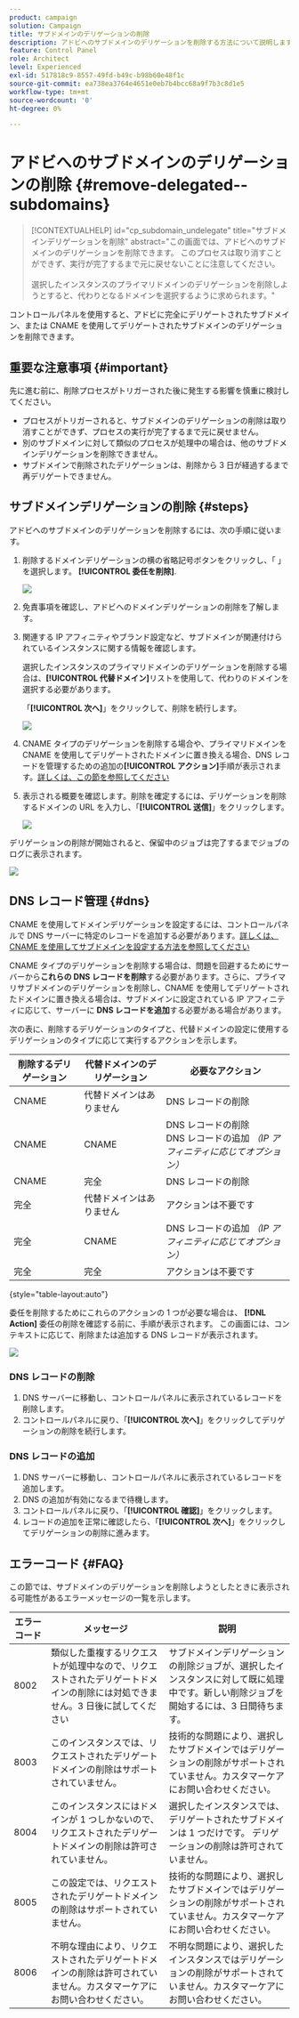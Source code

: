 ```yaml
---
product: campaign
solution: Campaign
title: サブドメインのデリゲーションの削除
description: アドビへのサブドメインのデリゲーションを削除する方法について説明します。
feature: Control Panel
role: Architect
level: Experienced
exl-id: 517818c9-8557-49fd-b49c-b98b60e48f1c
source-git-commit: ea738ea3764e4651e0eb7b4bcc68a9f7b3c8d1e5
workflow-type: tm+mt
source-wordcount: '0'
ht-degree: 0%

---
```


# アドビへのサブドメインのデリゲーションの削除 {#remove-delegated--subdomains}

>[!CONTEXTUALHELP]
>id="cp_subdomain_undelegate"
>title="サブドメインデリゲーションを削除"
>abstract="この画面では、アドビへのサブドメインのデリゲーションを削除できます。 このプロセスは取り消すことができず、実行が完了するまで元に戻せないことに注意してください。<br><br>選択したインスタンスのプライマリドメインのデリゲーションを削除しようとすると、代わりとなるドメインを選択するように求められます。"

コントロールパネルを使用すると、アドビに完全にデリゲートされたサブドメイン、または CNAME を使用してデリゲートされたサブドメインのデリゲーションを削除できます。

## 重要な注意事項 {#important}

先に進む前に、削除プロセスがトリガーされた後に発生する影響を慎重に検討してください。

* プロセスがトリガーされると、サブドメインのデリゲーションの削除は取り消すことができず、プロセスの実行が完了するまで元に戻せません。
* 別のサブドメインに対して類似のプロセスが処理中の場合は、他のサブドメインデリゲーションを削除できません。
* サブドメインで削除されたデリゲーションは、削除から 3 日が経過するまで再デリゲートできません。

## サブドメインデリゲーションの削除 {#steps}

アドビへのサブドメインのデリゲーションを削除するには、次の手順に従います。

1. 削除するドメインデリゲーションの横の省略記号ボタンをクリックし、「 」を選択します。 **[!UICONTROL 委任を削除]**.

   ![](assets/undelegate-subdomain.png)

1. 免責事項を確認し、アドビへのドメインデリゲーションの削除を了解します。

1. 関連する IP アフィニティやブランド設定など、サブドメインが関連付けられているインスタンスに関する情報を確認します。

   選択したインスタンスのプライマリドメインのデリゲーションを削除する場合は、**[!UICONTROL 代替ドメイン]**&#x200B;リストを使用して、代わりのドメインを選択する必要があります。

   「**[!UICONTROL 次へ]**」をクリックして、削除を続行します。

   ![](assets/undelegate-subdomain-details.png)

1. CNAME タイプのデリゲーションを削除する場合や、プライマリドメインを CNAME を使用してデリゲートされたドメインに置き換える場合、DNS レコードを管理するための追加の&#x200B;**[!UICONTROL アクション]**&#x200B;手順が表示されます。[詳しくは、この節を参照してください](#dns)

1. 表示される概要を確認します。削除を確定するには、デリゲーションを削除するドメインの URL を入力し、「**[!UICONTROL 送信]**」をクリックします。

   ![](assets/undelegate-submit.png)

デリゲーションの削除が開始されると、保留中のジョブは完了するまでジョブのログに表示されます。

![](assets/undelegate-job.png)

## DNS レコード管理 {#dns}

CNAME を使用してドメインデリゲーションを設定するには、コントロールパネルで DNS サーバーに特定のレコードを追加する必要があります。[詳しくは、CNAME を使用してサブドメインを設定する方法を参照してください](setting-up-new-subdomain.md#use-cnames)

CNAME タイプのデリゲーションを削除する場合は、問題を回避するためにサーバーから&#x200B;**これらの DNS レコードを削除**&#x200B;する必要があります。さらに、プライマリサブドメインのデリゲーションを削除し、CNAME を使用してデリゲートされたドメインに置き換える場合は、サブドメインに設定されている IP アフィニティに応じて、サーバーに **DNS レコードを追加**&#x200B;する必要がある場合があります。

次の表に、削除するデリゲーションのタイプと、代替ドメインの設定に使用するデリゲーションのタイプに応じて実行するアクションを示します。

| 削除するデリゲーション | 代替ドメインのデリゲーション | 必要なアクション |
|  ---  |  ---  |  ---  |
| CNAME | 代替ドメインはありません | DNS レコードの削除 |
| CNAME | CNAME | DNS レコードの削除<br/>DNS レコードの追加 *（IP アフィニティに応じてオプション）* |
| CNAME | 完全 | DNS レコードの削除 |
| 完全 | 代替ドメインはありません | アクションは不要です |
| 完全 | CNAME | DNS レコードの追加 *（IP アフィニティに応じてオプション）* |
| 完全 | 完全 | アクションは不要です |

{style="table-layout:auto"}

委任を削除するためにこれらのアクションの 1 つが必要な場合は、 **[!DNL Action]** 委任の削除を確認する前に、手順が表示されます。 この画面には、コンテキストに応じて、削除または追加する DNS レコードが表示されます。

![](assets/action-step.png)

### DNS レコードの削除

1. DNS サーバーに移動し、コントロールパネルに表示されているレコードを削除します。
1. コントロールパネルに戻り、「**[!UICONTROL 次へ]**」をクリックしてデリゲーションの削除を続行します。

### DNS レコードの追加

1. DNS サーバーに移動し、コントロールパネルに表示されているレコードを追加します。
1. DNS の追加が有効になるまで待機します。
1. コントロールパネルに戻り、「**[!UICONTROL 確認]**」をクリックします。
1. レコードの追加を正常に確認したら、「**[!UICONTROL 次へ]**」をクリックしてデリゲーションの削除に進みます。

## エラーコード {#FAQ}

この節では、サブドメインのデリゲーションを削除しようとしたときに表示される可能性があるエラーメッセージの一覧を示します。

| エラーコード | メッセージ | 説明 |
|  ---  |  ---  |  ---  |
| 8002 | 類似した重複するリクエストが処理中なので、リクエストされたデリゲートドメインの削除には対処できません。3 日後に試してください | サブドメインデリゲーションの削除ジョブが、選択したインスタンスに対して既に処理中です。新しい削除ジョブを開始するには、3 日間待ちます。 |
| 8003 | このインスタンスでは、リクエストされたデリゲートドメインの削除はサポートされていません。 | 技術的な問題により、選択したサブドメインではデリゲーションの削除がサポートされていません。カスタマーケアにお問い合わせください。 |
| 8004 | このインスタンスにはドメインが 1 つしかないので、リクエストされたデリゲートドメインの削除は許可されていません。 | 選択したインスタンスでは、デリゲートされたサブドメインは 1 つだけです。 デリゲーションの削除は許可されていません。 |
| 8005 | この設定では、リクエストされたデリゲートドメインの削除はサポートされていません。 | 技術的な問題により、選択したサブドメインではデリゲーションの削除がサポートされていません。カスタマーケアにお問い合わせください。 |
| 8006 | 不明な理由により、リクエストされたデリゲートドメインの削除は許可されていません。カスタマーケアにお問い合わせください。 | 不明な問題により、選択したインスタンスではデリゲーションの削除がサポートされていません。カスタマーケアにお問い合わせください。 |
